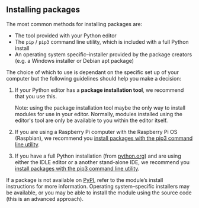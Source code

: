 ## Installing packages

The most common methods for installing packages are:

+ The tool provided with your Python editor
+ The `pip` / `pip3` command line utility, which is included with a full Python install
+ An operating system specific–installer provided by the package creators (e.g. a Windows installer or Debian apt package) 

The choice of which to use is dependant on the specific set up of your computer but the following guidelines should help you make a decision:

1. If your Python editor has a **package installation tool**, we recommend that you use this. 

    Note: using the package installation tool maybe the only way to install modules for use in your editor. Normally, modules installed using the editor's tool are only be available to you within the editor itself.

2. If you are using a Raspberry Pi computer with the Raspberry Pi OS (Raspbian), we recommend you [install packages with the pip3 command line utility](https://projects.raspberrypi.org/en/projects/install-python-packages/3).

3. If you have a full Python installation (from [python.org](https://python.org)) and are using either the IDLE editor or a another stand-alone IDE, we recommend you [install packages with the pip3 command line utility](https://projects.raspberrypi.org/en/projects/install-python-packages/3).

If a package is not available on [PyPI](https://pypi.org), refer to the module’s install instructions for more information. Operating system–specific installers may be available, or you may be able to install the module using the source code (this is an advanced approach).
